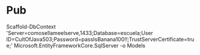 # Pub
Scaffold-DbContext 'Server=comosellameelserve,1433;Database=escuela;User ID=CultOfJava503;Password=passIsBanana100!!;TrustServerCertificate=true;' Microsoft.EntityFrameworkCore.SqlServer -o Models
